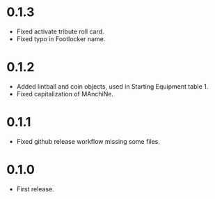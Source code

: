 # 0.1.3
- Fixed activate tribute roll card.
- Fixed typo in Footlocker name.

# 0.1.2
- Added lintball and coin objects, used in Starting Equipment table 1.
- Fixed capitalization of MAnchiNe.

# 0.1.1
- Fixed github release workflow missing some files.

# 0.1.0
- First release.
